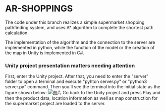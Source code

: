 # AR-SHOPPINGS
The code under this branch realizes a simple supermarket shopping pathfinding system, and uses A* algorithm to complete the shortest path calculation.

The implementation of the algorithm and the connection to the server are implemented in python, while the function of the model or the creation of the map in Unity is implemented in C#.

### Unity project presentation matters needing attention
First, enter the Unity project. After that, you need to enter the "server" folder to open a terminal and execute "pyhton server.py" or "python3 server.py" command. Then you'll see the terminal into the initial state as the figure shown below:
![图片](https://github.com/Mr996M/AR-SHOPPINGS/assets/126217198/f5885f53-bc94-4e07-b093-7ff234238a31)
Go back to the Unity project and press Play and then the product data, location information as well as map construction for the supermarket project are loaded to the server.
